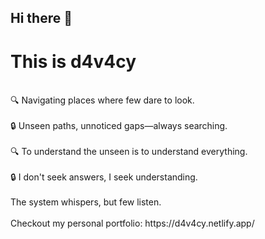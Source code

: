 ## Hi there 👋 

# This is d4v4cy

<br>
🔍 Navigating places where few dare to look.
</br><br>
🔒 Unseen paths, unnoticed gaps—always searching.
</br> <br>
🔍 To understand the unseen is to understand everything.
</br> <br>
🔒 I don't seek answers, I seek understanding.
</br>
<br>
The system whispers, but few listen.
</br>
<br>
Checkout my personal portfolio: https://d4v4cy.netlify.app/
</br>

